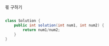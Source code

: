 몫 구하기

```java

class Solution {
    public int solution(int num1, int num2) {
        return num1/num2;
    }
}

```
